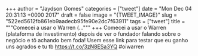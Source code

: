 
+++
author = "Jaydson Gomes"
categories = ["tweet"]
date = "Mon Dec 04 20:31:13 +0000 2017"
draft = false
image = "{TWEET_IMAGE}"
slug = "522ed5612fb861eb9aadecb95fe90e2dc7f63911"
tags = ["tweet"]
title = """Comecei a usar o Warren (..."""
+++
Comecei a usar o Warren (plataforma de investimento) depois de ver o fundador falando sobre o negócio e tô achando bem foda! Usem esse link para testar que eu ganho uns agrados e tu tb https://t.co/3zN8ESa3YQ #oiwarren
